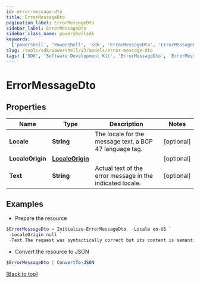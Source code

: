 ```yaml
---
id: error-message-dto
title: ErrorMessageDto
pagination_label: ErrorMessageDto
sidebar_label: ErrorMessageDto
sidebar_class_name: powershellsdk
keywords:
  ['powershell', 'PowerShell', 'sdk', 'ErrorMessageDto', 'ErrorMessageDto']
slug: /tools/sdk/powershell/v3/models/error-message-dto
tags: ['SDK', 'Software Development Kit', 'ErrorMessageDto', 'ErrorMessageDto']
---
```


# ErrorMessageDto

## Properties

| Name | Type | Description | Notes |
| --- | --- | --- | --- |
| **Locale** | **String** | The locale for the message text, a BCP 47 language tag. | [optional] |
| **LocaleOrigin** | [**LocaleOrigin**](locale-origin) |  | [optional] |
| **Text** | **String** | Actual text of the error message in the indicated locale. | [optional] |

## Examples

- Prepare the resource

```powershell
$ErrorMessageDto = Initialize-ErrorMessageDto  -Locale en-US `
 -LocaleOrigin null `
 -Text The request was syntactically correct but its content is semantically invalid.
```

- Convert the resource to JSON

```powershell
$ErrorMessageDto | ConvertTo-JSON
```

[[Back to top]](#)
